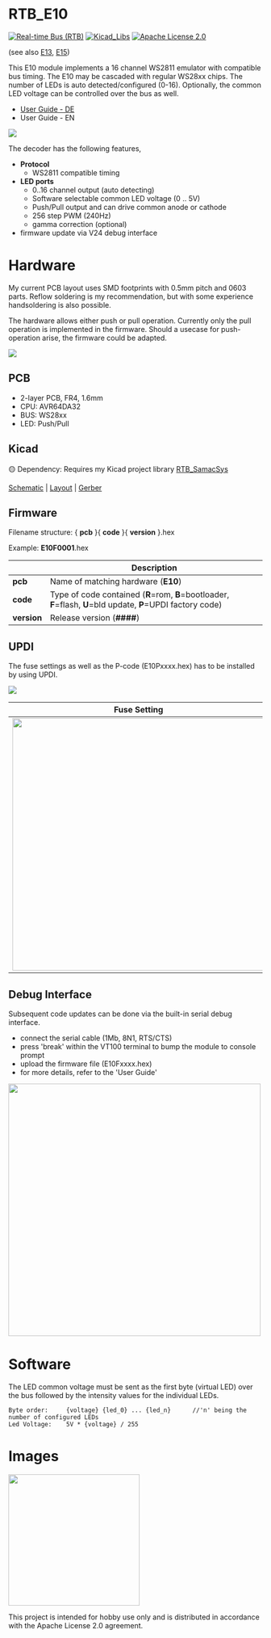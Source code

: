 # RTB_E10
[![Real-time Bus (RTB)](https://img.shields.io/badge/RTB_Project-FF6699)](https://www.rtb4dcc.de)
[![Kicad_Libs](https://img.shields.io/badge/Kicad_Libs-29C7FF)](https://github.com/git4dcc/RTB_SamacSys)
[![Apache License 2.0](https://img.shields.io/badge/license-Apache%20License%202.0-lightgray)](https://www.apache.org/licenses/LICENSE-2.0)

(see also [E13](https://github.com/git4dcc/RTB_E13), [E15](https://github.com/git4dcc/RTB_E15))

This E10 module implements a 16 channel WS2811 emulator with compatible bus timing. The E10 may be cascaded with regular WS28xx chips. The number of LEDs is auto detected/configured (0-16). Optionally, the common LED voltage can be controlled over the bus as well.

- [User Guide - DE](https://rtb4dcc.de/ws2811_guide_de/)<br>
- User Guide - EN

<img src="https://rtb4dcc.de/wp-content/uploads/2024/04/E10_1.png">

The decoder has the following features,
- **Protocol**
  - WS2811 compatible timing
- **LED ports**
  - 0..16 channel output (auto detecting)
  - Software selectable common LED voltage (0 .. 5V)
  - Push/Pull output and can drive common anode or cathode
  - 256 step PWM (240Hz)
  - gamma correction (optional)
- firmware update via V24 debug interface

# Hardware
My current PCB layout uses SMD footprints with 0.5mm pitch and 0603 parts. Reflow soldering is my recommendation, but with some experience handsoldering is also possible.

The hardware allows either push or pull operation. Currently only the pull operation is implemented in the firmware. Should a usecase for push-operation arise, the firmware could be adapted.

<img src=https://rtb4dcc.de/wp-content/uploads/2024/07/un_E10_4.png>

## PCB

- 2-layer PCB, FR4, 1.6mm
- CPU: AVR64DA32
- BUS: WS28xx
- LED: Push/Pull

## Kicad
:yellow_circle: Dependency: Requires my Kicad project library [RTB_SamacSys](https://github.com/git4dcc/RTB_SamacSys)

[Schematic](doc/E10_schematic.pdf) | [Layout](doc/E10_layout.pdf) | [Gerber](gerber)


## Firmware
Filename structure: { **pcb** }{ **code** }{ **version** }.hex

Example: **E10F0001**.hex

|   | Description |
| --- | --- |
| **pcb** | Name of matching hardware (**E10**) |
| **code** | Type of code contained (**R**=rom, **B**=bootloader, **F**=flash, **U**=bld update, **P**=UPDI factory code) |
| **version** | Release version (**####**) |

## UPDI
The fuse settings as well as the P-code (E10Pxxxx.hex) has to be installed by using UPDI.<br>

<img src=https://rtb4dcc.de/wp-content/uploads/2024/07/un_E10_4.jpg>

| Fuse Setting | P-Code Install |
| --- | --- |
|<img src="https://rtb4dcc.de/wp-content/uploads/2024/07/un_E10_Fuses.png" width=500>|<img src="https://rtb4dcc.de/wp-content/uploads/2024/07/un_E10_Mem.png" width=500>|

## Debug Interface
Subsequent code updates can be done via the built-in serial debug interface.<br>

- connect the serial cable (1Mb, 8N1, RTS/CTS)
- press 'break' within the VT100 terminal to bump the module to console prompt
- upload the firmware file (E10Fxxxx.hex)
- for more details, refer to the 'User Guide'

<img src="https://rtb4dcc.de/wp-content/uploads/2024/07/un_E10_Rom.png" width=500>

# Software
The LED common voltage must be sent as the first byte (virtual LED) over the bus followed by the intensity values for the individual LEDs.

```
Byte order:     {voltage} {led_0} ... {led_n}      //'n' being the number of configured LEDs
Led Voltage:    5V * {voltage} / 255
```

# Images
<img src=https://rtb4dcc.de/wp-content/uploads/2024/02/E10_3.jpg width=260>

This project is intended for hobby use only and is distributed in accordance with the Apache License 2.0 agreement.
